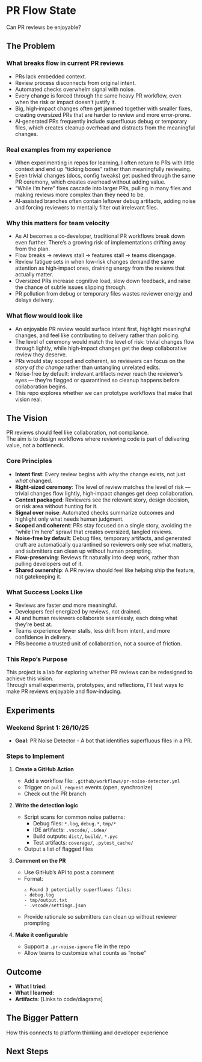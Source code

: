 # PR Flow State

Can PR reviews be enjoyable?

## The Problem

### What breaks flow in current PR reviews
- PRs lack embedded context.
- Review process disconnects from original intent.
- Automated checks overwhelm signal with noise.
- Every change is forced through the same heavy PR workflow, even when the risk or impact doesn’t justify it.
- Big, high‑impact changes often get jammed together with smaller fixes, creating oversized PRs that are harder to review and more error‑prone.
- AI‑generated PRs frequently include superfluous debug or temporary files, which creates cleanup overhead and distracts from the meaningful changes.

### Real examples from my experience
- When experimenting in repos for learning, I often return to PRs with little context and end up “ticking boxes” rather than meaningfully reviewing.
- Even trivial changes (docs, config tweaks) get pushed through the same PR ceremony, which creates overhead without adding value.
- “While I’m here” fixes cascade into larger PRs, pulling in many files and making reviews more complex than they need to be.
- AI‑assisted branches often contain leftover debug artifacts, adding noise and forcing reviewers to mentally filter out irrelevant files.

### Why this matters for team velocity
- As AI becomes a co‑developer, traditional PR workflows break down even further. There’s a growing risk of implementations drifting away from the plan.
- Flow breaks → reviews stall → features stall → teams disengage.  
- Review fatigue sets in when low‑risk changes demand the same attention as high‑impact ones, draining energy from the reviews that actually matter.
- Oversized PRs increase cognitive load, slow down feedback, and raise the chance of subtle issues slipping through.
- PR pollution from debug or temporary files wastes reviewer energy and delays delivery.

### What flow would look like
- An enjoyable PR review would surface intent first, highlight meaningful changes, and feel like contributing to delivery rather than policing.
- The level of ceremony would match the level of risk: trivial changes flow through lightly, while high‑impact changes get the deep collaborative review they deserve.
- PRs would stay scoped and coherent, so reviewers can focus on the *story of the change* rather than untangling unrelated edits.
- Noise‑free by default: irrelevant artifacts never reach the reviewer’s eyes — they’re flagged or quarantined so cleanup happens before collaboration begins.
- This repo explores whether we can prototype workflows that make that vision real.

## The Vision

PR reviews should feel like collaboration, not compliance.  
The aim is to design workflows where reviewing code is part of delivering value, not a bottleneck.

### Core Principles
- **Intent first**: Every review begins with *why* the change exists, not just *what* changed.
- **Right‑sized ceremony**: The level of review matches the level of risk — trivial changes flow lightly, high‑impact changes get deep collaboration.
- **Context packaged**: Reviewers see the relevant story, design decision, or risk area without hunting for it.
- **Signal over noise**: Automated checks summarize outcomes and highlight only what needs human judgment.
- **Scoped and coherent**: PRs stay focused on a single story, avoiding the “while I’m here” sprawl that creates oversized, tangled reviews.
- **Noise‑free by default**: Debug files, temporary artifacts, and generated cruft are automatically quarantined so reviewers only see what matters, and submitters can clean up without human prompting.
- **Flow‑preserving**: Reviews fit naturally into deep work, rather than pulling developers out of it.
- **Shared ownership**: A PR review should feel like helping ship the feature, not gatekeeping it.

### What Success Looks Like
- Reviews are faster *and* more meaningful.
- Developers feel energized by reviews, not drained.
- AI and human reviewers collaborate seamlessly, each doing what they’re best at.
- Teams experience fewer stalls, less drift from intent, and more confidence in delivery.
- PRs become a trusted unit of collaboration, not a source of friction.

### This Repo’s Purpose
This project is a lab for exploring whether PR reviews can be redesigned to achieve this vision.  
Through small experiments, prototypes, and reflections, I’ll test ways to make PR reviews enjoyable and flow‑inducing.

## Experiments
### Weekend Sprint 1: 26/10/25
- **Goal**: PR Noise Detector - A bot that identifies superfluous files in a PR.
### Steps to Implement
1. **Create a GitHub Action**
   - Add a workflow file: `.github/workflows/pr-noise-detector.yml`
   - Trigger on `pull_request` events (open, synchronize)
   - Check out the PR branch

2. **Write the detection logic**
   - Script scans for common noise patterns:
     - Debug files: `*.log`, `debug.*`, `tmp/*`
     - IDE artifacts: `.vscode/`, `.idea/`
     - Build outputs: `dist/`, `build/`, `*.pyc`
     - Test artifacts: `coverage/`, `.pytest_cache/`
   - Output a list of flagged files

3. **Comment on the PR**
   - Use GitHub’s API to post a comment
   - Format:  
     ```
     ⚠️ Found 3 potentially superfluous files:
     - debug.log
     - tmp/output.txt
     - .vscode/settings.json
     ```
   - Provide rationale so submitters can clean up without reviewer prompting

4. **Make it configurable**
   - Support a `.pr-noise-ignore` file in the repo
   - Allow teams to customize what counts as “noise”

## Outcome
- **What I tried**: 
- **What I learned**:
- **Artifacts**: [Links to code/diagrams]

## The Bigger Pattern
How this connects to platform thinking and developer experience

## Next Steps
